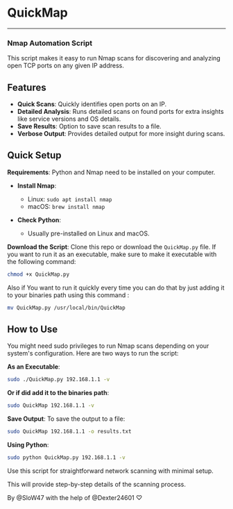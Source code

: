 # QuickMap

---

### Nmap Automation Script

This script makes it easy to run Nmap scans for discovering and analyzing open TCP ports on any given IP address.

## Features

- **Quick Scans**: Quickly identifies open ports on an IP.
- **Detailed Analysis**: Runs detailed scans on found ports for extra insights like service versions and OS details.
- **Save Results**: Option to save scan results to a file.
- **Verbose Output**: Provides detailed output for more insight during scans.

## Quick Setup

**Requirements**: Python and Nmap need to be installed on your computer.

- **Install Nmap**:
  - Linux: `sudo apt install nmap`
  - macOS: `brew install nmap`

- **Check Python**:
  - Usually pre-installed on Linux and macOS.

**Download the Script**: Clone this repo or download the `QuickMap.py` file. If you want to run it as an executable, make sure to make it executable with the following command:

```bash
chmod +x QuickMap.py
```
Also if You want to run it quickly every time you can do that by just adding it to your binaries path using this command :
```bash
mv QuickMap.py /usr/local/bin/QuickMap
```


## How to Use

You might need sudo privileges to run Nmap scans depending on your system's configuration. Here are two ways to run the script:

**As an Executable**:
```bash
sudo ./QuickMap.py 192.168.1.1 -v
```

**Or if did add it to the binaries path**:
```bash
sudo QuickMap 192.168.1.1 -v
```

**Save Output**: To save the output to a file:
```bash
sudo QuickMap 192.168.1.1 -o results.txt
```

**Using Python**:
```bash
sudo python QuickMap.py 192.168.1.1 -v
```



Use this script for straightforward network scanning with minimal setup.

This will provide step-by-step details of the scanning process.

By @SloW47 with the help of @Dexter24601 ♡

